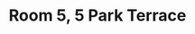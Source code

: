 ---
basin: 'No'
cudn: true
floor: Second
grade: 5
images: []
living_room: 'No'
location: Park Terrace
name: '5'
network: Wireless Only
title: Room 5, 5 Park Terrace
---